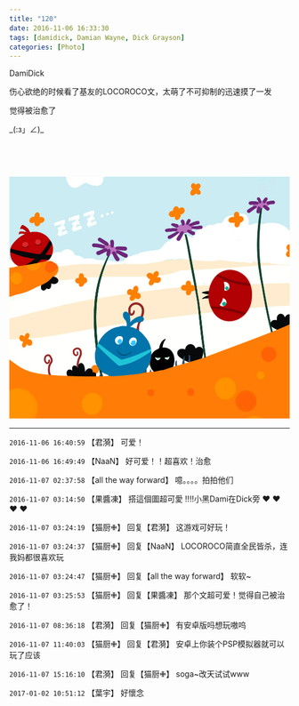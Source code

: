 ```yaml
---
title: "120"
date: 2016-11-06 16:33:30
tags: [damidick, Damian Wayne, Dick Grayson]
categories: [Photo]
---
```


<p>DamiDick</p> 
<p>伤心欲绝的时候看了基友的LOCOROCO文，太萌了不可抑制的迅速摸了一发</p> 
<p>觉得被治愈了</p> 
<p>_(:з」∠)_</p> 
<p>&nbsp;</p> 
<p><br /></p>

![](https://raw.githubusercontent.com/alicewish/meowchain247/master/img_cVZNdzJtQk9JV2VTZWtDZEZtY2k2SlVQM2RSbFRqZURqNGYrQldBdEx1VXVpdTVrVGt4eTdRPT0.jpg)

---

`2016-11-06 16:40:59` 【君漪】 可爱！

`2016-11-06 16:49:49` 【NaaN】 好可爱！！超喜欢！治愈

`2016-11-07 02:37:58` 【all the way forward】 噫。。。。拍拍他们

`2016-11-07 03:14:50` 【果醬凍】 搭這個圖超可愛 !!!!小黑Dami在Dick旁 ♥ ♥ ♥ ♥

`2016-11-07 03:24:19` 【猫厨✙】 回复【君漪】 这游戏可好玩！

`2016-11-07 03:24:37` 【猫厨✙】 回复【NaaN】 LOCOROCO简直全民皆杀，连我妈都很喜欢玩

`2016-11-07 03:24:47` 【猫厨✙】 回复【all the way forward】 软软~

`2016-11-07 03:25:53` 【猫厨✙】 回复【果醬凍】 那个文超可爱！觉得自己被治愈了！

`2016-11-07 08:36:18` 【君漪】 回复【猫厨✙】 有安卓版吗想玩嗷呜

`2016-11-07 11:40:03` 【猫厨✙】 回复【君漪】 安卓上你装个PSP模拟器就可以玩了应该

`2016-11-07 15:16:10` 【君漪】 回复【猫厨✙】 soga~改天试试www

`2017-01-02 10:51:12` 【葉宇】 好懷念
